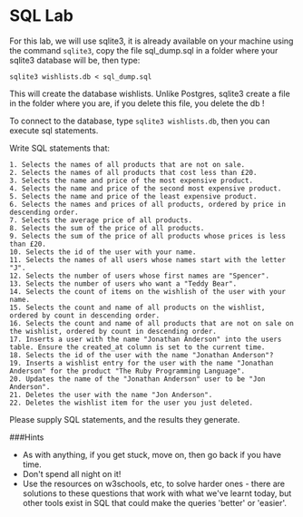 # SQL Lab

For this lab, we will use sqlite3, it is already available on your machine using the command `sqlite3`, copy the file sql_dump.sql in a folder where your sqlite3 database will be, then type:

```
sqlite3 wishlists.db < sql_dump.sql
```

This will create the database wishlists. Unlike Postgres, sqlite3 create a file in the folder where you are, if you delete this file, you delete the db !

To connect to the database, type `sqlite3 wishlists.db`, then you can execute sql statements.

Write SQL statements that:

    1. Selects the names of all products that are not on sale.
    2. Selects the names of all products that cost less than £20.
    3. Selects the name and price of the most expensive product.
    4. Selects the name and price of the second most expensive product.
    5. Selects the name and price of the least expensive product.
    6. Selects the names and prices of all products, ordered by price in descending order.
    7. Selects the average price of all products.
    8. Selects the sum of the price of all products.
    9. Selects the sum of the price of all products whose prices is less than £20.
    10. Selects the id of the user with your name.
    11. Selects the names of all users whose names start with the letter "J".
    12. Selects the number of users whose first names are "Spencer".
    13. Selects the number of users who want a "Teddy Bear".
    14. Selects the count of items on the wishlish of the user with your name.
    15. Selects the count and name of all products on the wishlist, ordered by count in descending order.
    16. Selects the count and name of all products that are not on sale on the wishlist, ordered by count in descending order.
    17. Inserts a user with the name "Jonathan Anderson" into the users table. Ensure the created_at column is set to the current time.
    18. Selects the id of the user with the name "Jonathan Anderson"?
    19. Inserts a wishlist entry for the user with the name "Jonathan Anderson" for the product "The Ruby Programming Language".
    20. Updates the name of the "Jonathan Anderson" user to be "Jon Anderson".
    21. Deletes the user with the name "Jon Anderson".
    22. Deletes the wishlist item for the user you just deleted.

Please supply SQL statements, and the results they generate.

###Hints

- As with anything, if you get stuck, move on, then go back if you have time.
- Don't spend all night on it!
- Use the resources on w3schools, etc, to solve harder ones - there are solutions to these questions that work with what we've learnt today, but other tools exist in SQL that could make the queries 'better' or 'easier'.
